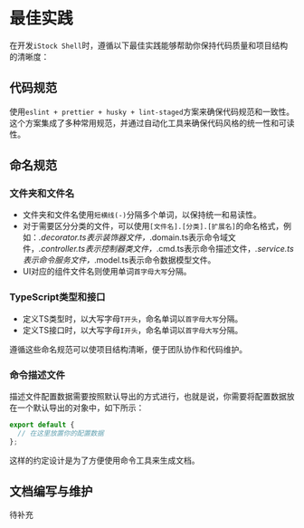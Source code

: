 # 最佳实践

在开发`iStock Shell`时，遵循以下最佳实践能够帮助你保持代码质量和项目结构的清晰度：

## 代码规范

使用`eslint + prettier + husky + lint-staged`方案来确保代码规范和一致性。这个方案集成了多种常用规范，并通过自动化工具来确保代码风格的统一性和可读性。

## 命名规范

### 文件夹和文件名

- 文件夹和文件名使用`短横线(-)`分隔多个单词，以保持统一和易读性。
- 对于需要区分分类的文件，可以使用`[文件名].[分类].[扩展名]`的命名格式，例如：_.decorator.ts表示装饰器文件，_.domain.ts表示命令域文件，_.controller.ts表示控制器类文件，_.cmd.ts表示命令描述文件，_.service.ts表示命令服务文件，_.model.ts表示命令数据模型文件。
- UI对应的组件文件名则使用单词`首字母大写`分隔。

### TypeScript类型和接口

- 定义TS类型时，以大写字母`T开头`，命名单词以`首字母大写`分隔。
- 定义TS接口时，以大写字母`I开头`，命名单词以`首字母大写`分隔。

遵循这些命名规范可以使项目结构清晰，便于团队协作和代码维护。

### 命令描述文件

描述文件配置数据需要按照默认导出的方式进行，也就是说，你需要将配置数据放在一个默认导出的对象中，如下所示：

```typescript
export default {
  // 在这里放置你的配置数据
};
```

这样的约定设计是为了方便使用命令工具来生成文档。

## 文档编写与维护

待补充

